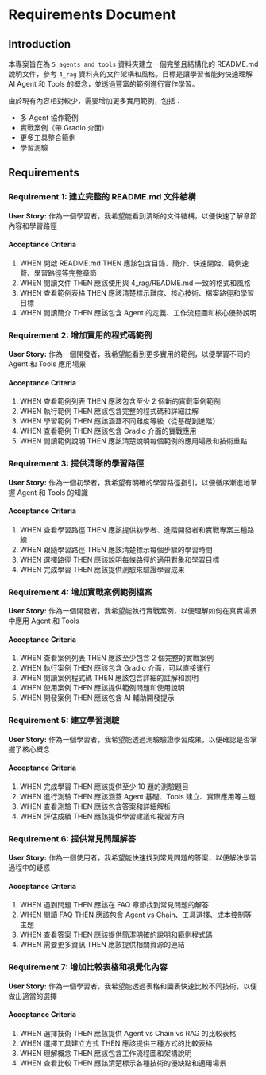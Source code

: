 # Requirements Document

## Introduction

本專案旨在為 `5_agents_and_tools` 資料夾建立一個完整且結構化的 README.md 說明文件，參考 `4_rag` 資料夾的文件架構和風格。目標是讓學習者能夠快速理解 AI Agent 和 Tools 的概念，並透過豐富的範例進行實作學習。

由於現有內容相對較少，需要增加更多實用範例，包括：
- 多 Agent 協作範例
- 實戰案例（帶 Gradio 介面）
- 更多工具整合範例
- 學習測驗

## Requirements

### Requirement 1: 建立完整的 README.md 文件結構

**User Story:** 作為一個學習者，我希望能看到清晰的文件結構，以便快速了解章節內容和學習路徑

#### Acceptance Criteria

1. WHEN 開啟 README.md THEN 應該包含目錄、簡介、快速開始、範例速覽、學習路徑等完整章節
2. WHEN 閱讀文件 THEN 應該使用與 4_rag/README.md 一致的格式和風格
3. WHEN 查看範例表格 THEN 應該清楚標示難度、核心技術、檔案路徑和學習目標
4. WHEN 閱讀簡介 THEN 應該包含 Agent 的定義、工作流程圖和核心優勢說明

### Requirement 2: 增加實用的程式碼範例

**User Story:** 作為一個開發者，我希望能看到更多實用的範例，以便學習不同的 Agent 和 Tools 應用場景

#### Acceptance Criteria

1. WHEN 查看範例列表 THEN 應該包含至少 2 個新的實戰案例範例
2. WHEN 執行範例 THEN 應該包含完整的程式碼和詳細註解
3. WHEN 學習範例 THEN 應該涵蓋不同難度等級（從基礎到進階）
4. WHEN 查看範例 THEN 應該包含 Gradio 介面的實戰應用
5. WHEN 閱讀範例說明 THEN 應該清楚說明每個範例的應用場景和技術重點

### Requirement 3: 提供清晰的學習路徑

**User Story:** 作為一個初學者，我希望有明確的學習路徑指引，以便循序漸進地掌握 Agent 和 Tools 的知識

#### Acceptance Criteria

1. WHEN 查看學習路徑 THEN 應該提供初學者、進階開發者和實戰專案三種路線
2. WHEN 跟隨學習路徑 THEN 應該清楚標示每個步驟的學習時間
3. WHEN 選擇路徑 THEN 應該說明每條路徑的適用對象和學習目標
4. WHEN 完成學習 THEN 應該提供測驗來驗證學習成果

### Requirement 4: 增加實戰案例範例檔案

**User Story:** 作為一個開發者，我希望能執行實戰案例，以便理解如何在真實場景中應用 Agent 和 Tools

#### Acceptance Criteria

1. WHEN 查看案例列表 THEN 應該至少包含 2 個完整的實戰案例
2. WHEN 執行案例 THEN 應該包含 Gradio 介面，可以直接運行
3. WHEN 閱讀案例程式碼 THEN 應該包含詳細的註解和說明
4. WHEN 使用案例 THEN 應該提供範例問題和使用說明
5. WHEN 開發案例 THEN 應該包含 AI 輔助開發提示

### Requirement 5: 建立學習測驗

**User Story:** 作為一個學習者，我希望能透過測驗驗證學習成果，以便確認是否掌握了核心概念

#### Acceptance Criteria

1. WHEN 完成學習 THEN 應該提供至少 10 題的測驗題目
2. WHEN 進行測驗 THEN 應該涵蓋 Agent 基礎、Tools 建立、實際應用等主題
3. WHEN 查看測驗 THEN 應該包含答案和詳細解析
4. WHEN 評估成績 THEN 應該提供學習建議和複習方向

### Requirement 6: 提供常見問題解答

**User Story:** 作為一個使用者，我希望能快速找到常見問題的答案，以便解決學習過程中的疑惑

#### Acceptance Criteria

1. WHEN 遇到問題 THEN 應該在 FAQ 章節找到常見問題的解答
2. WHEN 閱讀 FAQ THEN 應該包含 Agent vs Chain、工具選擇、成本控制等主題
3. WHEN 查看答案 THEN 應該提供簡潔明確的說明和範例程式碼
4. WHEN 需要更多資訊 THEN 應該提供相關資源的連結

### Requirement 7: 增加比較表格和視覺化內容

**User Story:** 作為一個學習者，我希望能透過表格和圖表快速比較不同技術，以便做出適當的選擇

#### Acceptance Criteria

1. WHEN 選擇技術 THEN 應該提供 Agent vs Chain vs RAG 的比較表格
2. WHEN 選擇工具建立方式 THEN 應該提供三種方式的比較表格
3. WHEN 理解概念 THEN 應該包含工作流程圖和架構說明
4. WHEN 查看比較 THEN 應該清楚標示各種技術的優缺點和適用場景
